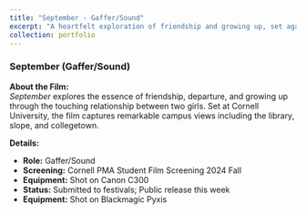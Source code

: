 ```yaml
---
title: "September - Gaffer/Sound"
excerpt: "A heartfelt exploration of friendship and growing up, set against the iconic Cornell University backdrop."
collection: portfolio
---
```


### September (Gaffer/Sound)

**About the Film:**  
*September* explores the essence of friendship, departure, and growing up through the touching relationship between two girls. Set at Cornell University, the film captures remarkable campus views including the library, slope, and collegetown.

**Details:**
- **Role:** Gaffer/Sound
- **Screening:** Cornell PMA Student Film Screening 2024 Fall
- **Equipment:** Shot on Canon C300
- **Status:** Submitted to festivals; Public release this week
- **Equipment:** Shot on Blackmagic Pyxis
